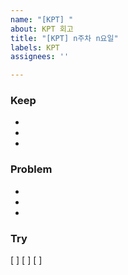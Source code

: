 ```yaml
---
name: "[KPT] "
about: KPT 회고
title: "[KPT] n주차 n요일"
labels: KPT
assignees: ''

---
```


### Keep
*
*
*
### Problem
*
*
*
### Try
[ ]
[ ]
[ ]
